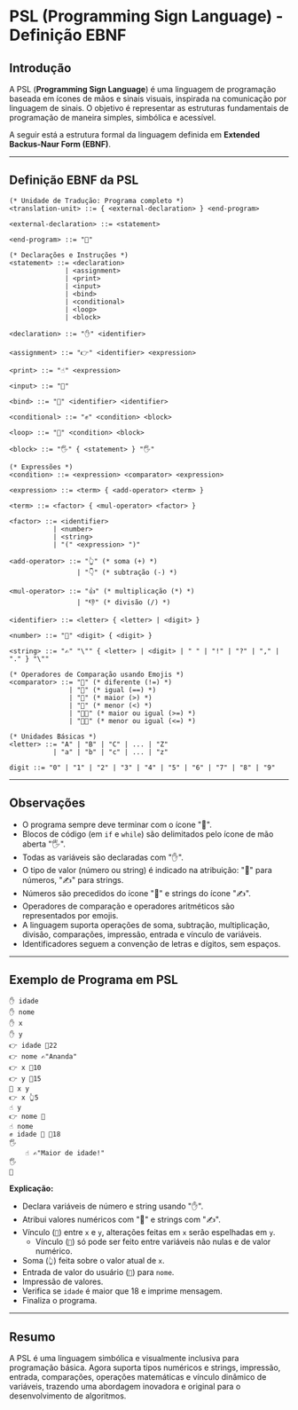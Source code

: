 # PSL (Programming Sign Language) - Definição EBNF

## Introdução

A PSL (**Programming Sign Language**) é uma linguagem de programação baseada em ícones de mãos e sinais visuais, inspirada na comunicação por linguagem de sinais. O objetivo é representar as estruturas fundamentais de programação de maneira simples, simbólica e acessível.

A seguir está a estrutura formal da linguagem definida em **Extended Backus-Naur Form (EBNF)**.

---

## Definição EBNF da PSL

```ebnf
(* Unidade de Tradução: Programa completo *)
<translation-unit> ::= { <external-declaration> } <end-program>

<external-declaration> ::= <statement>

<end-program> ::= "🛑"

(* Declarações e Instruções *)
<statement> ::= <declaration>
              | <assignment>
              | <print>
              | <input>
              | <bind>
              | <conditional>
              | <loop>
              | <block>

<declaration> ::= "✋" <identifier>

<assignment> ::= "👉" <identifier> <expression>

<print> ::= "☝️" <expression>

<input> ::= "🤙"

<bind> ::= "🤝" <identifier> <identifier>

<conditional> ::= "✊" <condition> <block>

<loop> ::= "🤌" <condition> <block>

<block> ::= "🖐️" { <statement> } "🖐️"

(* Expressões *)
<condition> ::= <expression> <comparator> <expression>

<expression> ::= <term> { <add-operator> <term> }

<term> ::= <factor> { <mul-operator> <factor> }

<factor> ::= <identifier>
           | <number>
           | <string>
           | "(" <expression> ")"

<add-operator> ::= "👆" (* soma (+) *)
                 | "👇" (* subtração (-) *)

<mul-operator> ::= "👍" (* multiplicação (*) *)
                 | "👎" (* divisão (/) *)

<identifier> ::= <letter> { <letter> | <digit> }

<number> ::= "💅" <digit> { <digit> }

<string> ::= "✍️" "\"" { <letter> | <digit> | " " | "!" | "?" | "," | "." } "\""

(* Operadores de Comparação usando Emojis *)
<comparator> ::= "👋" (* diferente (!=) *)
               | "👏" (* igual (==) *)
               | "🤜" (* maior (>) *)
               | "🤛" (* menor (<) *)
               | "🤜🤏" (* maior ou igual (>=) *)
               | "🤛🤏" (* menor ou igual (<=) *)

(* Unidades Básicas *)
<letter> ::= "A" | "B" | "C" | ... | "Z"
           | "a" | "b" | "c" | ... | "z"

digit ::= "0" | "1" | "2" | "3" | "4" | "5" | "6" | "7" | "8" | "9"
```

---

## Observações

- O programa sempre deve terminar com o ícone "🛑".
- Blocos de código (em `if` e `while`) são delimitados pelo ícone de mão aberta "🖐️".
- Todas as variáveis são declaradas com "✋".
- O tipo de valor (número ou string) é indicado na atribuição: "💅" para números, "✍️" para strings.
- Números são precedidos do ícone "💅" e strings do ícone "✍️".
- Operadores de comparação e operadores aritméticos são representados por emojis.
- A linguagem suporta operações de soma, subtração, multiplicação, divisão, comparações, impressão, entrada e vínculo de variáveis.
- Identificadores seguem a convenção de letras e dígitos, sem espaços.

---

## Exemplo de Programa em PSL

```text
✋ idade
✋ nome
✋ x
✋ y
👉 idade 💅22
👉 nome ✍️"Ananda"
👉 x 💅10
👉 y 💅15
🤝 x y
👉 x 👆5
☝️ y
👉 nome 🤙
☝️ nome
✊ idade 🤜 💅18
🖐️
    ☝️ ✍️"Maior de idade!"
🖐️
🛑
```

**Explicação:**
- Declara variáveis de número e string usando "✋".
- Atribui valores numéricos com "💅" e strings com "✍️".
- Vínculo (`🤝`) entre `x` e `y`, alterações feitas em `x` serão espelhadas em `y`.
  - Vínculo (`🤝`) só pode ser feito entre variáveis não nulas e de valor numérico.
- Soma (`👆`) feita sobre o valor atual de `x`.
- Entrada de valor do usuário (`🤙`) para `nome`.
- Impressão de valores.
- Verifica se `idade` é maior que 18 e imprime mensagem.
- Finaliza o programa.

---

## Resumo

A PSL é uma linguagem simbólica e visualmente inclusiva para programação básica. Agora suporta tipos numéricos e strings, impressão, entrada, comparações, operações matemáticas e vínculo dinâmico de variáveis, trazendo uma abordagem inovadora e original para o desenvolvimento de algoritmos.
